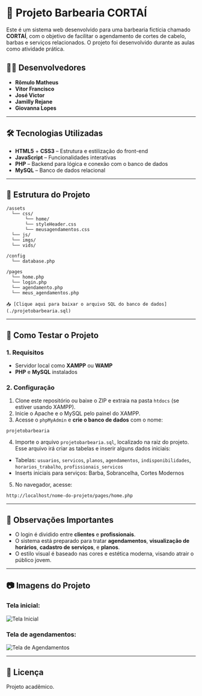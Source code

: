 # 💈 Projeto Barbearia CORTAÍ

Este é um sistema web desenvolvido para uma barbearia fictícia chamado **CORTAÍ**, com o objetivo de facilitar o agendamento de cortes de cabelo, barbas e serviços relacionados. O projeto foi desenvolvido durante as aulas como atividade prática.

## 👨‍💻 Desenvolvedores

- **Rômulo Matheus**
- **Vitor Francisco**
- **José Victor**
- **Jamilly Rejane**
- **Giovanna Lopes**

---

## 🛠️ Tecnologias Utilizadas

- **HTML5** + **CSS3** – Estrutura e estilização do front-end
- **JavaScript** – Funcionalidades interativas
- **PHP** – Backend para lógica e conexão com o banco de dados
- **MySQL** – Banco de dados relacional

---

## 📁 Estrutura do Projeto

```
/assets
  └── css/
       └── home/
       └── styleHeader.css
       └── meusagendamentos.css
  └── js/
  └── imgs/
  └── vids/

/config
  └── database.php

/pages
  └── home.php
  └── login.php
  └── agendamento.php
  └── meus_agendamentos.php

📥 [Clique aqui para baixar o arquivo SQL do banco de dados](./projetobarbearia.sql)
```

---

## 🧪 Como Testar o Projeto

### 1. Requisitos

- Servidor local como **XAMPP** ou **WAMP**
- **PHP** e **MySQL** instalados

### 2. Configuração

1. Clone este repositório ou baixe o ZIP e extraia na pasta `htdocs` (se estiver usando XAMPP).
2. Inicie o Apache e o MySQL pelo painel do XAMPP.
3. Acesse o `phpMyAdmin` e **crie o banco de dados** com o nome:

```
projetobarbearia
```

4. Importe o arquivo `projetobarbearia.sql`, localizado na raiz do projeto. Esse arquivo irá criar as tabelas e inserir alguns dados iniciais:

- Tabelas: `usuarios`, `servicos`, `planos`, `agendamentos`, `indisponibilidades`, `horarios_trabalho`, `profissionais_servicos`
- Inserts iniciais para serviços: Barba, Sobrancelha, Cortes Modernos

5. No navegador, acesse:

```
http://localhost/nome-do-projeto/pages/home.php
```

---

## 🧾 Observações Importantes

- O login é dividido entre **clientes** e **profissionais**.
- O sistema está preparado para tratar **agendamentos**, **visualização de horários**, **cadastro de serviços**, e **planos**.
- O estilo visual é baseado nas cores e estética moderna, visando atrair o público jovem.

---

## 📷 Imagens do Projeto

### Tela inicial:
![Tela Inicial](./imgs/tela_inicial.png)

### Tela de agendamentos:
![Tela de Agendamentos](./imgs/tela_agendamentos.png)

---

## 📌 Licença

Projeto acadêmico.
